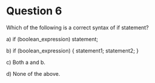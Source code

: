 # Question 6
Which of the following is a correct syntax of if statement?

a) if (boolean_expression)
      statement;

b) if (boolean_expression) {
      statement1;
      statement2;
   }

c) Both a and b.

d) None of the above.